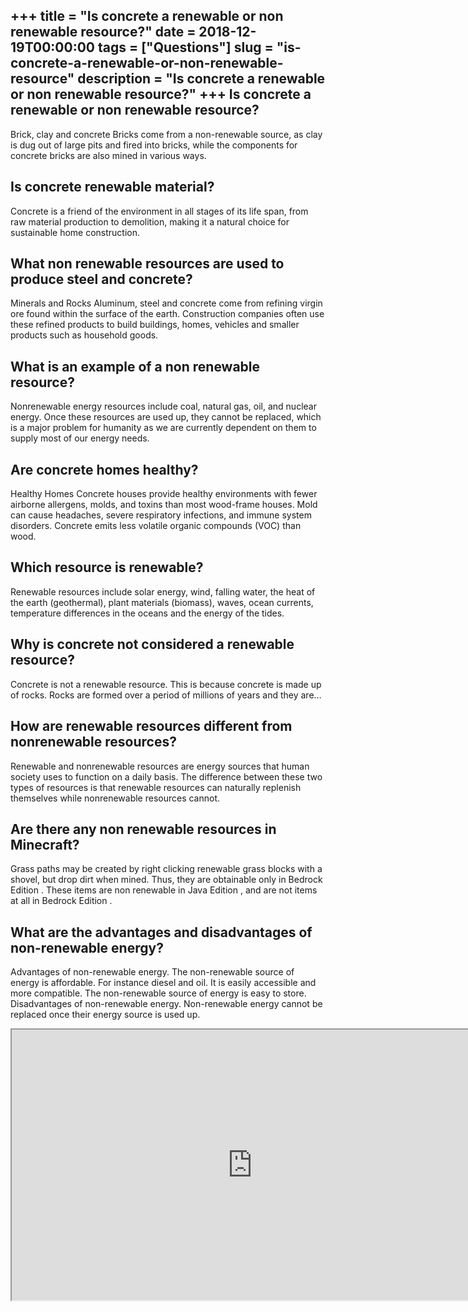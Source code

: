 +++
title = "Is concrete a renewable or non renewable resource?"
date = 2018-12-19T00:00:00
tags = ["Questions"]
slug = "is-concrete-a-renewable-or-non-renewable-resource"
description = "Is concrete a renewable or non renewable resource?"
+++
Is concrete a renewable or non renewable resource?
--------------------------------------------------

Brick, clay and concrete Bricks come from a non-renewable source, as clay is dug out of large pits and fired into bricks, while the components for concrete bricks are also mined in various ways.

Is concrete renewable material?
-------------------------------

Concrete is a friend of the environment in all stages of its life span, from raw material production to demolition, making it a natural choice for sustainable home construction.

What non renewable resources are used to produce steel and concrete?
--------------------------------------------------------------------

Minerals and Rocks Aluminum, steel and concrete come from refining virgin ore found within the surface of the earth. Construction companies often use these refined products to build buildings, homes, vehicles and smaller products such as household goods.

What is an example of a non renewable resource?
-----------------------------------------------

Nonrenewable energy resources include coal, natural gas, oil, and nuclear energy. Once these resources are used up, they cannot be replaced, which is a major problem for humanity as we are currently dependent on them to supply most of our energy needs.

Are concrete homes healthy?
---------------------------

Healthy Homes Concrete houses provide healthy environments with fewer airborne allergens, molds, and toxins than most wood-frame houses. Mold can cause headaches, severe respiratory infections, and immune system disorders. Concrete emits less volatile organic compounds (VOC) than wood.

Which resource is renewable?
----------------------------

Renewable resources include solar energy, wind, falling water, the heat of the earth (geothermal), plant materials (biomass), waves, ocean currents, temperature differences in the oceans and the energy of the tides.

Why is concrete not considered a renewable resource?
----------------------------------------------------

Concrete is not a renewable resource. This is because concrete is made up of rocks. Rocks are formed over a period of millions of years and they are…

How are renewable resources different from nonrenewable resources?
------------------------------------------------------------------

Renewable and nonrenewable resources are energy sources that human society uses to function on a daily basis. The difference between these two types of resources is that renewable resources can naturally replenish themselves while nonrenewable resources cannot.

Are there any non renewable resources in Minecraft?
---------------------------------------------------

Grass paths may be created by right clicking renewable grass blocks with a shovel, but drop dirt when mined. Thus, they are obtainable only in Bedrock Edition . These items are non renewable in Java Edition , and are not items at all in Bedrock Edition .

What are the advantages and disadvantages of non-renewable energy?
------------------------------------------------------------------

Advantages of non-renewable energy. The non-renewable source of energy is affordable. For instance diesel and oil. It is easily accessible and more compatible. The non-renewable source of energy is easy to store. Disadvantages of non-renewable energy. Non-renewable energy cannot be replaced once their energy source is used up.

<iframe allow="accelerometer; autoplay; clipboard-write; encrypted-media; gyroscope; picture-in-picture" allowfullscreen="" class="__youtube_prefs__  epyt-is-override  no-lazyload" data-no-lazy="1" data-origheight="433" data-origwidth="770" data-skipgform_ajax_framebjll="" height="433" id="_ytid_15309" loading="lazy" src="https://www.youtube.com/embed/Q-9Ad578lXU?enablejsapi=1&autoplay=0&cc_load_policy=0&cc_lang_pref=&iv_load_policy=1&loop=0&modestbranding=0&rel=1&fs=1&playsinline=0&autohide=2&theme=dark&color=red&controls=1&" title="YouTube player" width="770"></iframe>